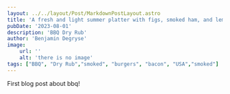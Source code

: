 ```yaml
---
layout: ../../layout/Post/MarkdownPostLayout.astro
title: 'A fresh and light summer platter with figs, smoked ham, and lemon sauce.'
pubDate: '2023-08-01'
description: 'BBQ Dry Rub'
author: 'Benjamin Degryse'
image:
    url: ''
    alt: 'there is no image'
tags: ["BBQ", "Dry Rub","smoked", "burgers", "bacon", "USA","smoked"]
---
```


First blog post about bbq!
